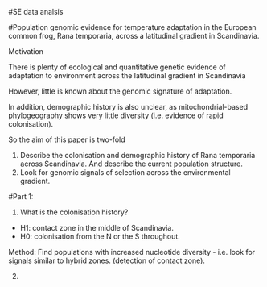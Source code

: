 #SE data analsis

#Population genomic evidence for temperature adaptation in the European common frog, Rana temporaria, across a latitudinal gradient in Scandinavia. 


Motivation 

There is plenty of ecological and quantitative genetic evidence of adaptation to environment across the latitudinal gradient in Scandinavia

However, little is known about the genomic signature of adaptation. 

In addition, demographic history is also unclear, as mitochondrial-based phylogeography shows very little diversity (i.e. evidence of rapid colonisation). 

So the aim of this paper is two-fold

1. Describe the colonisation and demographic history of Rana temporaria across Scandinavia. And describe the current population structure. 
2. Look for genomic signals of selection across the environmental gradient. 



#Part 1:

1. What is the colonisation history? 

  - H1: contact zone in the middle of Scandinavia. 
  - H0: colonisation from the N or the S throughout. 
  
Method: Find populations with increased nucleotide diversity - i.e. look for signals similar to hybrid zones. (detection of contact zone).


2. 
